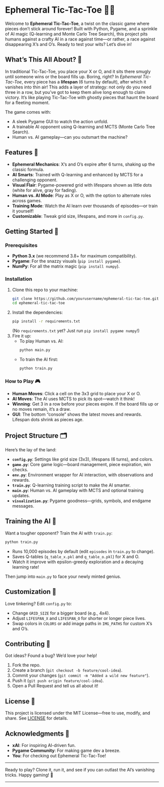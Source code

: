 # Ephemeral Tic-Tac-Toe 🎲✨

Welcome to **Ephemeral Tic-Tac-Toe**, a twist on the classic game where pieces don’t stick around forever! Built with Python, Pygame, and a sprinkle of AI magic (Q-learning and Monte Carlo Tree Search), this project pits humans against a crafty AI in a race against time—or rather, a race against disappearing X’s and O’s. Ready to test your wits? Let’s dive in!

## What’s This All About? 🤔

In traditional Tic-Tac-Toe, you place your X or O, and it sits there smugly until someone wins or the board fills up. Boring, right? In *Ephemeral Tic-Tac-Toe*, every piece has a **lifespan** (6 turns by default), after which it vanishes into thin air! This adds a layer of strategy: not only do you need three in a row, but you’ve got to keep them alive long enough to claim victory. It’s like playing Tic-Tac-Toe with ghostly pieces that haunt the board for a fleeting moment.

The game comes with:
- A sleek Pygame GUI to watch the action unfold.
- A trainable AI opponent using Q-learning and MCTS (Monte Carlo Tree Search).
- Human vs. AI gameplay—can you outsmart the machine?

## Features 🌟

- **Ephemeral Mechanics**: X’s and O’s expire after 6 turns, shaking up the classic formula.
- **AI Smarts**: Trained with Q-learning and enhanced by MCTS for a challenging opponent.
- **Visual Flair**: Pygame-powered grid with lifespans shown as little dots (white for alive, gray for fading).
- **Human vs. AI Mode**: Play as X or O, with the option to alternate roles across games.
- **Training Mode**: Watch the AI learn over thousands of episodes—or train it yourself!
- **Customizable**: Tweak grid size, lifespans, and more in `config.py`.

## Getting Started 🚀

### Prerequisites
- **Python 3.x** (we recommend 3.8+ for maximum compatibility).
- **Pygame**: For the snazzy visuals (`pip install pygame`).
- **NumPy**: For all the matrix magic (`pip install numpy`).

### Installation
1. Clone this repo to your machine:
   ```bash
   git clone https://github.com/yourusername/ephemeral-tic-tac-toe.git
   cd ephemeral-tic-tac-toe
   ```
2. Install the dependencies:
   ```bash
   pip install -r requirements.txt
   ```
   (No `requirements.txt` yet? Just run `pip install pygame numpy`!)
3. Fire it up:
   - To play Human vs. AI:
     ```bash
     python main.py
     ```
   - To train the AI first:
     ```bash
     python train.py
     ```

### How to Play 🎮
- **Human Moves**: Click a cell on the 3x3 grid to place your X or O.
- **AI Moves**: The AI uses MCTS to pick its spot—watch it think!
- **Winning**: Get 3 in a row before your pieces expire. If the board fills up or no moves remain, it’s a draw.
- **GUI**: The bottom “console” shows the latest moves and rewards. Lifespan dots shrink as pieces age.

## Project Structure 🗂️

Here’s the lay of the land:
- **`config.py`**: Settings like grid size (3x3), lifespans (6 turns), and colors.
- **`game.py`**: Core game logic—board management, piece expiration, win checks.
- **`env.py`**: Environment wrapper for AI interaction, with observations and rewards.
- **`train.py`**: Q-learning training script to make the AI smarter.
- **`main.py`**: Human vs. AI gameplay with MCTS and optional training updates.
- **`visualization.py`**: Pygame goodness—grids, symbols, and endgame messages.

## Training the AI 🧠

Want a tougher opponent? Train the AI with `train.py`:
```bash
python train.py
```
- Runs 10,000 episodes by default (edit `episodes` in `train.py` to change).
- Saves Q-tables (`q_table_x.pkl` and `q_table_o.pkl`) for X and O.
- Watch it improve with epsilon-greedy exploration and a decaying learning rate!

Then jump into `main.py` to face your newly minted genius.

## Customization 🎨

Love tinkering? Edit `config.py` to:
- Change `GRID_SIZE` for a bigger board (e.g., 4x4).
- Adjust `LIFESPAN_X` and `LIFESPAN_O` for shorter or longer piece lives.
- Swap colors in `COLORS` or add image paths in `IMG_PATHS` for custom X’s and O’s.

## Contributing 🤝

Got ideas? Found a bug? We’d love your help!  
1. Fork the repo.
2. Create a branch (`git checkout -b feature/cool-idea`).
3. Commit your changes (`git commit -m "Added a wild new feature"`).
4. Push it (`git push origin feature/cool-idea`).
5. Open a Pull Request and tell us all about it!

## License 📜

This project is licensed under the MIT License—free to use, modify, and share. See [LICENSE](LICENSE) for details.

## Acknowledgments 🙌

- **xAI**: For inspiring AI-driven fun.
- **Pygame Community**: For making game dev a breeze.
- **You**: For checking out Ephemeral Tic-Tac-Toe!

---

Ready to play? Clone it, run it, and see if you can outlast the AI’s vanishing tricks. Happy gaming! 🎉

---
